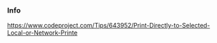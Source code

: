 ### Info

https://www.codeproject.com/Tips/643952/Print-Directly-to-Selected-Local-or-Network-Printe
